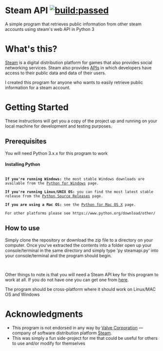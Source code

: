 # Steam API <a href="https://travis-ci.org/zahiddawod/Steam-API" title="Latest push build: passed" target="_blank"><img src="https://travis-ci.org/zahiddawod/Steam-API.svg?branch=master" alt="build:passed"></a>
A simple program that retrieves public information from other steam accounts using steam's web API in Python 3

<h1>What's this?</h1>
<p><a href="http://steamcommunity.com/" target="_blank">Steam</a> is a digital distribution platform for games that also provides social networking services.
Steam also provides <a href="http://steamcommunity.com/dev" target="_blank">APIs</a> in which developers have access to their public data and data of their users.</p>
I created this program for anyone who wants to easily retrieve public information for a steam account.

<h1>Getting Started</h1>
These instructions will get you a copy of the project up and running on your local machine for development and testing purposes.

<h2>Prerequisites</h2>
You will need Python 3.x.x for this program to work
<h4>Installing Python</h4>

<pre><code>
<b>If you're running Windows:</b> the most stable Windows downloads are available from the <a href="https://www.python.org/downloads/windows/" target="_blank">Python for Windows</a> page.

<b>If you're running Linux/UNIX OS:</b> you can find the most latest stable release from the <a href="https://www.python.org/downloads/source/" target="_blank">Python Source Releases</a> page.

<b>If you are using a Mac OS:</b> see the <a href="https://www.python.org/downloads/mac-osx/" target="_blank">Python for Mac OS X</a> page.

For other platforms please see https://www.python.org/download/other/
</code></pre>

<h2>How to use</h2>
<p>Simply clone the repository or download the zip file to a directory on your computer. Once you've extracted the contents into a folder open up your console/terminal in the same directory and simply type 'py steamapi.py' into your console/terminal and the program should begin.</p>
<br>
<p>Other things to note is that you will need a Steam API key for this program to work at all. If you do not have one you can get one from <a href="https://steamcommunity.com/dev/apikey" target="_blank">here</a>.</p>
<p>The program should be cross-platform where it should work on Linux/MAC OS and Windows</p>

<h1>Acknowledgments</h1>
<ul>
  <li>This program is not endorsed in any way by <a href="http://www.valvesoftware.com/" target="_blank">Valve Corporation</a> &mdash; company of software distribution platform <a href="http://store.steampowered.com/" target="_blank">Steam</a>.</li>
  <li>This was simply a fun side-project for me that could be useful for others to use and/or modify for themselves</li>
</ul>
